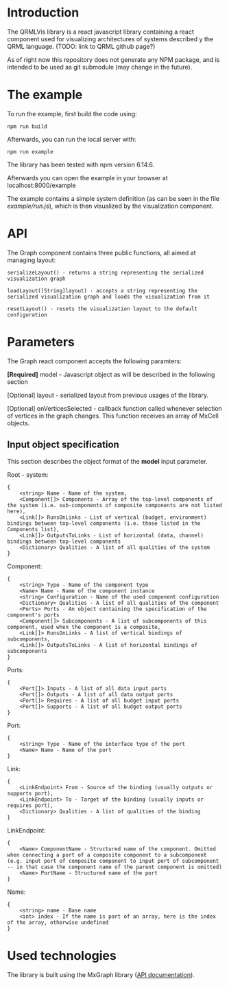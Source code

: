 # Introduction
The QRMLVis library is a react javascript library containing a react component used for visualizing architectures of systems described y the QRML language. (TODO: link to QRML github page?)

As of right now this repository does not generate any NPM package, and is intended to be used as git submodule (may change in the future).

# The example
To run the example, first build the code using:
```
npm run build
```

Afterwards, you can run the local server with:
```
npm run example
```

The library has been tested with npm version 6.14.6.

Afterwards you can open the example in your browser at localhost:8000/example

The example contains a simple system definition (as can be seen in the file *example/run.js*), which is then visualized by the visualization component.

# API
The Graph component contains three public functions, all aimed at managing layout:

```
serializeLayout() - returns a string representing the serialized visualization graph

loadLayout([String]layout) - accepts a string representing the serialized visualization graph and loads the visualization from it

resetLayout() - resets the visualization layout to the default configuration
```

# Parameters
The Graph react component accepts the following paramters:

**[Required]** model - Javascript object as will be described in the following section

[Optional] layout - serialized layout from previous usages of the library.

[Optional] onVerticesSelected - callback function called whenever selection of vertices in the graph changes. This function receives an array of MxCell objects.

## Input object specification
This section describes the object format of the **model** input parameter.

Root - system: 
```
{
	<string> Name - Name of the system,
	<Component[]> Components - Array of the top-level components of the system (i.e. sub-components of composite components are not listed here),
    <Link[]> RunsOnLinks - List of vertical (budget, environment) bindings between top-level components (i.e. those listed in the Components list),
	<Link[]> OutputsToLinks - List of horizontal (data, channel) bindings between top-level components
	<Dictionary> Qualities - A list of all qualities of the system
}
```
Component:
```
{
	<string> Type - Name of the component type
	<Name> Name - Name of the component instance
	<string> Configuration - Name of the used component configuration
	<Dictionary> Qualities - A list of all qualities of the component
	<Ports> Ports - An object containing the specification of the component's ports
	<Component[]> Subcomponents - A list of subcomponents of this component, used when the component is a composite,
	<Link[]> RunsOnLinks - A list of vertical bindings of subcomponents,
	<Link[]> OutputsToLinks - A list of horizontal bindings of subcomponents
}
```

Ports:
```
{
	<Port[]> Inputs - A list of all data input ports
	<Port[]> Outputs - A list of all data output ports
	<Port[]> Requires - A list of all budget input ports
	<Port[]> Supports - A list of all budget output ports
}
```

Port:
```
{
	<string> Type - Name of the interface type of the port
	<Name> Name - Name of the port
}
```

Link:
```
{
	<LinkEndpoint> From - Source of the binding (usually outputs or supports port),
	<LinkEndpoint> To - Target of the binding (usually inputs or requires port),
	<Dictionary> Qualities - A list of qualities of the binding
}
```

LinkEndpoint:
```
{
	<Name> ComponentName - Structured name of the component. Omitted when connecting a port of a composite component to a subcomponent (e.g. input port of composite component to input port of subcomponent -- in that case the component name of the parent component is omitted)
	<Name> PortName - Structured name of the port
}
```

Name:

```
{
	<string> name - Base name
	<int> index - If the name is part of an array, here is the index of the array, otherwise undefined
}
```

# Used technologies

The library is built using the MxGraph library ([API documentation](https://jgraph.github.io/mxgraph/docs/js-api/files/index-txt.html)). 
